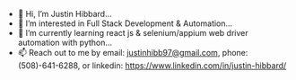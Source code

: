 - 👋 Hi, I’m Justin Hibbard...
- 👀 I’m interested in Full Stack Development & Automation...
- 🌱 I’m currently learning react js & selenium/appium web driver automation with python...
- 📫 Reach out to me by email: justinhibb97@gmail.com, phone: (508)-641-6288, or linkedin: https://www.linkedin.com/in/justin-hibbard/

<!---
justinhibb97/justinhibb97 is a ✨ special ✨ repository because its `README.md` (this file) appears on your GitHub profile.
You can click the Preview link to take a look at your changes.
--->
